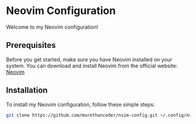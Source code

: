 # Neovim Configuration

Welcome to my Neovim configuration! 

## Prerequisites

Before you get started, make sure you have Neovim installed on your system. 
You can download and install Neovim from the official website: [Neovim](https://neovim.io/)

## Installation

To install my Neovim configuration, follow these simple steps:

```bash
git clone https://github.com/morethancoder/nvim-config.git ~/.config/nvim
```

